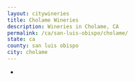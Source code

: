 ```yaml
---
layout: citywineries
title: Cholame Wineries
description: Wineries in Cholame, CA
permalink: /ca/san-luis-obispo/cholame/
state: ca
county: san luis obispo
city: cholame
---
```

-
